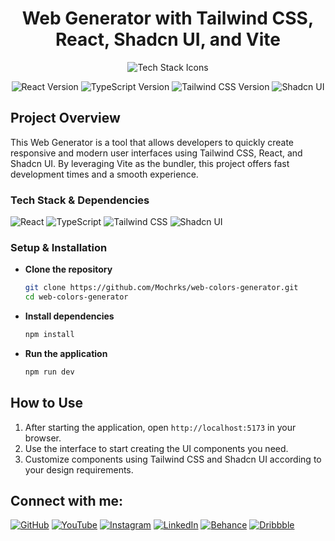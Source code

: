 <h1 align="center"> Web Generator with Tailwind CSS, React, Shadcn UI, and Vite</h1>

<p align="center">
  <img src="https://skillicons.dev/icons?i=react,typescript,vite,tailwind" alt="Tech Stack Icons" />
</p>
<p align="center">
  <img src="https://img.shields.io/badge/React-18.x-blue?logo=react" alt="React Version" />
  <img src="https://img.shields.io/badge/TypeScript-5.x-blue?logo=typescript" alt="TypeScript Version" />
  <img src="https://img.shields.io/badge/Tailwind-3.x-blue?logo=tailwindcss" alt="Tailwind CSS Version" />
  <img src="https://img.shields.io/badge/Shadcn-UI-black" alt="Shadcn UI" />
</p>

## Project Overview

This Web Generator is a tool that allows developers to quickly create responsive and modern user interfaces using Tailwind CSS, React, and Shadcn UI. By leveraging Vite as the bundler, this project offers fast development times and a smooth experience.



### Tech Stack & Dependencies

![React](https://img.shields.io/badge/-React-61DAFB?logo=react&logoColor=white)
![TypeScript](https://img.shields.io/badge/-TypeScript-3178C6?logo=typescript&logoColor=white)
![Tailwind CSS](https://img.shields.io/badge/-Tailwind%20CSS-38B2AC?logo=tailwind-css&logoColor=white)
![Shadcn UI](https://img.shields.io/badge/-Shadcn%20UI-000000?logo=shadcnui&logoColor=white)

### Setup & Installation

- **Clone the repository**
    ```bash
    git clone https://github.com/Mochrks/web-colors-generator.git
    cd web-colors-generator
    ```

- **Install dependencies**
    ```bash
    npm install
    ```

- **Run the application**
    ```bash
    npm run dev
    ```

## How to Use

1. After starting the application, open `http://localhost:5173` in your browser.
2. Use the interface to start creating the UI components you need.
3. Customize components using Tailwind CSS and Shadcn UI according to your design requirements.

## Connect with me:
[![GitHub](https://img.shields.io/badge/GitHub-333?style=for-the-badge&logo=github&logoColor=white)](https://github.com/username)
[![YouTube](https://img.shields.io/badge/YouTube-FF0000?style=for-the-badge&logo=youtube&logoColor=white)](https://youtube.com/@yourchannel)
[![Instagram](https://img.shields.io/badge/Instagram-E4405F?style=for-the-badge&logo=instagram&logoColor=white)](https://instagram.com/yourprofile)
[![LinkedIn](https://img.shields.io/badge/LinkedIn-0077B5?style=for-the-badge&logo=linkedin&logoColor=white)](https://linkedin.com/in/yourprofile)
[![Behance](https://img.shields.io/badge/Behance-1769FF?style=for-the-badge&logo=behance&logoColor=white)](https://behance.net/yourprofile)
[![Dribbble](https://img.shields.io/badge/Dribbble-EA4C89?style=for-the-badge&logo=dribbble&logoColor=white)](https://dribbble.com/yourprofile)